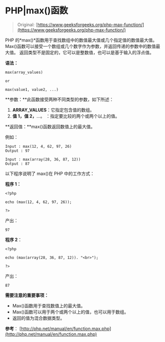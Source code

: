 # PHP|max()函数

> Original: [https://www.geeksforgeeks.org/php-max-function/](https://www.geeksforgeeks.org/php-max-function/)

PHP 的*max()*函数用于查找数组中的数值最大值或几个指定值的数值最大值。 Max()函数可以接受一个数组或几个数字作为参数，并返回传递的参数中的数值最大值。 返回类型不是固定的，它可以是整数值，也可以是基于输入的浮点值。

**语法：**

```
max(array_values)  

or

max(value1, value2, ...)

```

**参数：**此函数接受两种不同类型的参数，如下所述：

1.  **ARRAY_VALUES**：它指定包含值的数组。
2.  **值 1，值 2，**…。 ：指定要比较的两个或两个以上的值。

**返回值：**max()函数返回数值上的最大值。

例如：

```
Input : max(12, 4, 62, 97, 26)
Output : 97

Input : max(array(28, 36, 87, 12))
Output : 87

```

以下程序说明了 max()在 PHP 中的工作方式：

**程序 1：**

```
<?php

echo (max(12, 4, 62, 97, 26));

?>
```

产出：

```
97
```

**程序 2**：

```
<?php

echo (max(array(28, 36, 87, 12)). "<br>");

?>
```

产出：

```
87
```

**需要注意的重要事项：**

*   Max()函数用于查找数值上的最大值。
*   Max()函数可以用于两个或两个以上的值，也可以用于数组。
*   返回的值为混合数据类型。

**参考**：
[http://php.net/manual/en/function.max.php](http://php.net/manual/en/function.max.php)